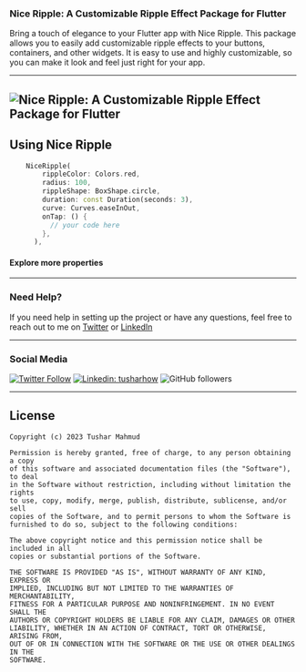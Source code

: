 ### Nice Ripple: A Customizable Ripple Effect Package for Flutter


Bring a touch of elegance to your Flutter app with Nice Ripple. This package allows you to easily add customizable ripple effects to your buttons, containers, and other widgets. It is easy to use and highly customizable, so you can make it look and feel just right for your app.

---
![Nice Ripple: A Customizable Ripple Effect Package for Flutter](https://user-images.githubusercontent.com/65107679/215279784-14595881-1d75-4dde-a5ce-cf7df109bdd2.gif)
---
## Using Nice Ripple

```dart
    NiceRipple(
        rippleColor: Colors.red,
        radius: 100,
        rippleShape: BoxShape.circle,
        duration: const Duration(seconds: 3),
        curve: Curves.easeInOut,
        onTap: () {
          // your code here
        },
      ),
```

#### Explore more properties
---
### Need Help?

If you need help in setting up the project or have any questions, feel free to reach out to me on [Twitter](https://twitter.com/tusharhow) or [LinkedIn](https://www.linkedin.com/in/tusharhow/)

---
### Social Media

[![Twitter Follow](https://img.shields.io/twitter/follow/tusharhow.svg?style=social)](https://twitter.com/tusharhow)
[![Linkedin: tusharhow](https://img.shields.io/badge/-tusharhow-blue?style=flat-square&logo=Linkedin&logoColor=white&link=https://www.linkedin.com/in/tusharhow/)](https://www.linkedin.com/in/tusharhow/)
![GitHub followers](https://img.shields.io/github/followers/tusharhow.svg?style=social&label=Follow)

---

## License
```
Copyright (c) 2023 Tushar Mahmud

Permission is hereby granted, free of charge, to any person obtaining a copy
of this software and associated documentation files (the "Software"), to deal
in the Software without restriction, including without limitation the rights
to use, copy, modify, merge, publish, distribute, sublicense, and/or sell
copies of the Software, and to permit persons to whom the Software is
furnished to do so, subject to the following conditions:

The above copyright notice and this permission notice shall be included in all
copies or substantial portions of the Software.

THE SOFTWARE IS PROVIDED "AS IS", WITHOUT WARRANTY OF ANY KIND, EXPRESS OR
IMPLIED, INCLUDING BUT NOT LIMITED TO THE WARRANTIES OF MERCHANTABILITY,
FITNESS FOR A PARTICULAR PURPOSE AND NONINFRINGEMENT. IN NO EVENT SHALL THE
AUTHORS OR COPYRIGHT HOLDERS BE LIABLE FOR ANY CLAIM, DAMAGES OR OTHER
LIABILITY, WHETHER IN AN ACTION OF CONTRACT, TORT OR OTHERWISE, ARISING FROM,
OUT OF OR IN CONNECTION WITH THE SOFTWARE OR THE USE OR OTHER DEALINGS IN THE
SOFTWARE.